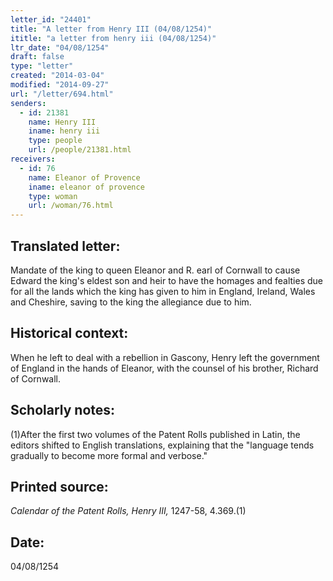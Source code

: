 ```yaml
---
letter_id: "24401"
title: "A letter from Henry III (04/08/1254)"
ititle: "a letter from henry iii (04/08/1254)"
ltr_date: "04/08/1254"
draft: false
type: "letter"
created: "2014-03-04"
modified: "2014-09-27"
url: "/letter/694.html"
senders:
  - id: 21381
    name: Henry III
    iname: henry iii
    type: people
    url: /people/21381.html
receivers:
  - id: 76
    name: Eleanor of Provence
    iname: eleanor of provence
    type: woman
    url: /woman/76.html
---
```

<h2> Translated letter:</h2>Mandate of the king to queen Eleanor and R. earl of Cornwall to cause Edward the king's eldest son and heir to have the homages and fealties due for all the lands which the king has given to him in England, Ireland, Wales and Cheshire, saving to the king the allegiance due to him.
<h2 class="mt-4"> Historical context:</h2>When he left to deal with a rebellion in Gascony, Henry left the government of England in the hands of Eleanor, with the counsel of his brother, Richard of Cornwall.
<h2 class="mt-4"> Scholarly notes:</h2>(1)After the first two volumes of the Patent Rolls published in Latin, the editors shifted to English translations, explaining that the "language tends gradually to become more formal and verbose."
<h2 class="mt-4"> Printed source:</h2><p><em>Calendar of the Patent Rolls, Henry III,</em> 1247-58, 4.369.(1)</p><h2 class="mt-4"> Date:</h2>04/08/1254
